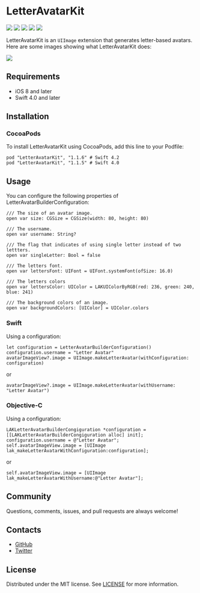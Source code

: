 # LetterAvatarKit

![][Platform] ![][Travis] ![][Pods] ![][Swift4.0] ![][Codacy Badge]

LetterAvatarKit is an ```UIImage``` extension that generates letter-based avatars. Here are some images showing what LetterAvatarKit does:

![][screenshots]

## Requirements
- iOS 8 and later
- Swift 4.0 and later

## Installation

### CocoaPods

To install LetterAvatarKit using CocoaPods, add this line to your Podfile:
```
pod "LetterAvatarKit", "1.1.6" # Swift 4.2
pod "LetterAvatarKit", "1.1.5" # Swift 4.0
```

## Usage

You can configure the following properties of LetterAvatarBuilderConfiguration:

```
/// The size of an avatar image.
open var size: CGSize = CGSize(width: 80, height: 80)
```

```
/// The username.
open var username: String?
```

```
/// The flag that indicates of using single letter instead of two lettters.
open var singleLetter: Bool = false
```

```
/// The letters font.
open var lettersFont: UIFont = UIFont.systemFont(ofSize: 16.0)
```

```
/// The letters colors
open var lettersColor: UIColor = LAKUIColorByRGB(red: 236, green: 240, blue: 241)
```

```
/// The background colors of an image.
open var backgroundColors: [UIColor] = UIColor.colors
```

### Swift

Using a configuration:
```
let configuration = LetterAvatarBuilderConfiguration()
configuration.username = "Letter Avatar"
avatarImageView?.image = UIImage.makeLetterAvatar(withConfiguration: configuration)
```
or
```
avatarImageView?.image = UIImage.makeLetterAvatar(withUsername: "Letter Avatar")
```

### Objective-C

Using a configuration:
```
LAKLetterAvatarBuilderCongiguration *configuration = [[LAKLetterAvatarBuilderCongiguration alloc] init];
configuration.username = @"Letter Avatar";
self.avatarImageView.image = [UIImage lak_makeLetterAvatarWithConfiguration:configuration];
```
or
```
self.avatarImageView.image = [UIImage lak_makeLetterAvatarWithUsername:@"Letter Avatar"];
```

## Community

Questions, comments, issues, and pull requests are always welcome!

## Contacts

- [GitHub](https://github.com/vpeschenkov)
- [Twitter](https://twitter.com/vpeschenkov)

## License

Distributed under the MIT license. See [LICENSE](https://github.com/vpeschenkov/LetterAvatarKit/blob/master/LICENSE) for more information.

[Screenshots]: https://i.imgur.com/n3SjH6q.jpg
[Platform]: https://cocoapod-badges.herokuapp.com/p/LetterAvatarKit/badge.png
[Travis]: https://travis-ci.org/vpeschenkov/LetterAvatarKit.svg?branch=master
[Pods]: https://cocoapod-badges.herokuapp.com/v/LetterAvatarKit/badge.png
[Swift4.0]: https://img.shields.io/badge/swift-4.0-orange.svg?style=flat
[Codacy Badge]: https://api.codacy.com/project/badge/Grade/d0f9b1a4ccb64d4aacd18a971e4cf8b7
